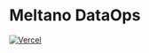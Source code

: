 # Meltano DataOps

[![Vercel](https://vercelbadge.vercel.app/api/edgarrmondragon/meltano-dataops)](https://vercel.com/edgarrmondragon/meltano-dataops)
